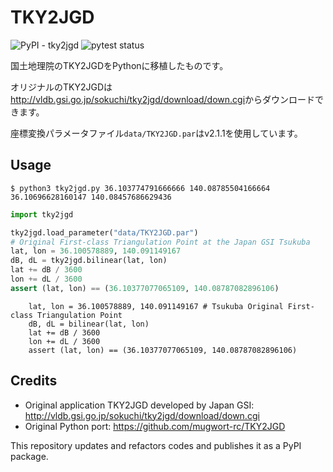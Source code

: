 # TKY2JGD

![PyPI - tky2jgd](https://img.shields.io/pypi/v/tky2jgd)
![pytest status](https://img.shields.io/github/workflow/status/shuuji3/tky2jgd/pytest?label=pytest&logo=github)

国土地理院のTKY2JGDをPythonに移植したものです。

オリジナルのTKY2JGDは<http://vldb.gsi.go.jp/sokuchi/tky2jgd/download/down.cgi>からダウンロードできます。

座標変換パラメータファイル`data/TKY2JGD.par`はv2.1.1を使用しています。

## Usage

```
$ python3 tky2jgd.py 36.103774791666666 140.08785504166664
36.10696628160147 140.08457686629436
```

```python
import tky2jgd

tky2jgd.load_parameter("data/TKY2JGD.par")
# Original First-class Triangulation Point at the Japan GSI Tsukuba
lat, lon = 36.100578889, 140.091149167
dB, dL = tky2jgd.bilinear(lat, lon)
lat += dB / 3600
lon += dL / 3600
assert (lat, lon) == (36.10377077065109, 140.08787082896106)
```
        lat, lon = 36.100578889, 140.091149167 # Tsukuba Original First-class Triangulation Point
        dB, dL = bilinear(lat, lon)
        lat += dB / 3600
        lon += dL / 3600
        assert (lat, lon) == (36.10377077065109, 140.08787082896106)
## Credits

- Original application TKY2JGD developed by Japan GSI: http://vldb.gsi.go.jp/sokuchi/tky2jgd/download/down.cgi
- Original Python port: https://github.com/mugwort-rc/TKY2JGD

This repository updates and refactors codes and publishes it as a PyPI package.
